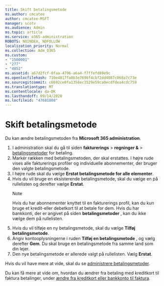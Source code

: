 ```yaml
---
title: Skift betalingsmetode
ms.author: cmcatee
author: cmcatee-MSFT
manager: scotv
ms.audience: Admin
ms.topic: article
ms.service: o365-administration
ROBOTS: NOINDEX, NOFOLLOW
localization_priority: Normal
ms.collection: Adm_O365
ms.custom:
- "1500001"
- "277"
- "4852"
ms.assetid: a67d2fcf-0faa-4796-a6a4-f7ffefd89e9c
ms.openlocfilehash: 710e4817fa0b3e7696f4cbf2dd4087c068a7c73e
ms.sourcegitcommit: c6692ce0fa1358ec3529e59ca0ecdfdea4cdc759
ms.translationtype: MT
ms.contentlocale: da-DK
ms.lasthandoff: 09/14/2020
ms.locfileid: "47681808"
---
```

# <a name="change-payment-method"></a>Skift betalingsmetode

Du kan ændre betalingsmetoden fra **Microsoft 365 administration**.
  
1. I administration skal du gå til siden **fakturerings**  >  **regninger &**  >  [betalingsmetoder](https://go.microsoft.com/fwlink/p/?linkid=2018806) for betaling.
2. Markér rækken med betalingsmetoden, der skal erstattes. I højre rude vises alle fakturerings profiler og individuelle abonnementer, der bruger den valgte betalingsmetode.
3. I højre rude skal du vælge **Erstat betalingsmetode for alle elementer**.
4. Hvis du vil bruge en eksisterende betalingsmetode, skal du vælge en på rullelisten og derefter vælge **Erstat**.
    > [!NOTE]
    > Hvis du har abonnementer knyttet til en fakturerings profil, kan du kun bruge et kredit-eller debetkort til at betale for dem. Hvis du har bankkonti, der er angivet på siden **betalingsmetoder** , kan du ikke vælge dem på rullelisten.
5. Hvis du vil tilføje en ny betalingsmetode, skal du vælge **Tilføj betalingsmetode**.
6. Angiv kontooplysningerne i ruden **Tilføj en betalingsmetode** , og vælg derefter **Gem**. Du skal bruge en betalingsmetode fra samme land som din lejer.
7. Den nye betalingsmetode er allerede valgt på rullelisten. Vælg **Erstat**.

Hvis du vil have mere at vide, skal du se [administrere betalingsmetoder](https://docs.microsoft.com/microsoft-365/commerce/billing-and-payments/manage-payment-methods).

Du kan få mere at vide om, hvordan du ændrer fra betaling med kreditkort til faktura betalinger, under [ændre fra kreditkort eller bankkonto til faktura](https://docs.microsoft.com/microsoft-365/commerce/billing-and-payments/change-payment-method#change-from-credit-card-or-bank-account-to-invoice).